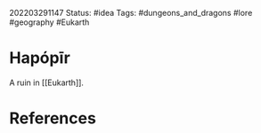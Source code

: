 202203291147
Status: #idea
Tags: #dungeons_and_dragons #lore #geography #Eukarth 

# Hapópīr
A ruin in [[Eukarth]].


# References

